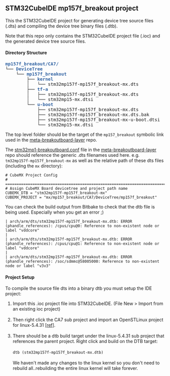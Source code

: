 ## STM32CubeIDE mp157f_breakout project

This the STM32CubeIDE project for generating device tree source files (.dts) and compiling the device tree binary files (.dtb).

Note that this repo only contains the STM32CubeIDE project file (.ioc) and the generated device tree source files. 

#### Directory Structure

<pre><font color="#3465A4"><b>mp157f_breakout/CA7/</b></font>
└── <font color="#3465A4"><b>DeviceTree</b></font>
    └── <font color="#3465A4"><b>mp157f_breakout</b></font>
        ├── <font color="#3465A4"><b>kernel</b></font>
        │   └── stm32mp157f-mp157f_breakout-mx.dts
        ├── <font color="#3465A4"><b>tf-a</b></font>
        │   ├── stm32mp157f-mp157f_breakout-mx.dts
        │   └── stm32mp15-mx.dtsi
        └── <font color="#3465A4"><b>u-boot</b></font>
            ├── stm32mp157f-mp157f_breakout-mx.dts
            ├── stm32mp157f-mp157f_breakout-mx.dts.bak
            ├── stm32mp157f-mp157f_breakout-mx-u-boot.dtsi
            └── stm32mp15-mx.dtsi
</pre>

The top level folder should be the target of the `mp157_breakout` symbolic link used in the [meta-breakoutboard-layer](https://github.com/cracked-machine/meta-breakoutboard-layer) repo.

The [stm32mp1-breakoutboard.conf](https://github.com/cracked-machine/meta-breakoutboard-layer/blob/main/conf/machine/stm32mp1-breakoutboard.conf) file in the [meta-breakoutboard-layer](https://github.com/cracked-machine/meta-breakoutboard-layer) repo should reference the generic .dts filenames used here. e.g. `tm32mp157f-mp157f_breakout-mx` as well as the relative path of these dts files (including the `mx` directory):

```
# CubeMX Project Config
# =========================================================================
# Assign CubeMX Board devicetree and project path name
CUBEMX_DTB = "stm32mp157f-mp157f_breakout-mx"
CUBEMX_PROJECT = "mx/mp157_breakout/CA7/DeviceTree/mp157f_breakout"
```

You can check the build output from Bitbake to check that the dtb file is being used. Especially when you get an error ;)

```
| arch/arm/dts/stm32mp157f-mp157f_breakout-mx.dtb: ERROR (phandle_references): /cpus/cpu@0: Reference to non-existent node or label "vddcore"
| 
| arch/arm/dts/stm32mp157f-mp157f_breakout-mx.dtb: ERROR (phandle_references): /cpus/cpu@1: Reference to non-existent node or label "vddcore"
| 
| arch/arm/dts/stm32mp157f-mp157f_breakout-mx.dtb: ERROR (phandle_references): /soc/sdmmc@58005000: Reference to non-existent node or label "v3v3"
```

#### Project Setup

To compile the source file dts into a binary dtb you must setup the IDE project:

1) Import this .ioc project file into STM32CubeIDE. (File New > Import from an existing ioc project)<br><br>
2) Then right click the CA7 sub project and import an OpenSTLinux project for linux-5.4.31 [[ref]](https://wiki.st.com/stm32mpu/wiki/How_to_manage_OpenSTLinux_project_in_STM32CubeIDE).<br><br>
3) There should be a dtb build target under the linux-5.4.31 sub project that references the parent project. Right click and build on the DTB target: <br><br>`dtb (stm32mp157f-mp157f_breakout-mx.dtb)
` <br><br>We haven't made any changes to the linux kernel so you don't need to rebuild all..rebuilding the entire linux kernel will take forever. 

